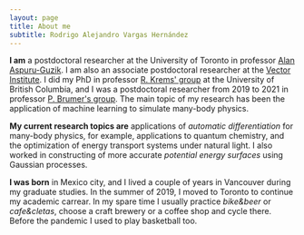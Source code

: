 ```yaml
---
layout: page
title: About me
subtitle: Rodrigo Alejandro Vargas Hernández
---
```


**I am** a postdoctoral researcher at the University of Toronto in professor [Alan Aspuru-Guzik](https://www.matter.toronto.edu/). I am also an associate postdoctoral researcher at the [Vector Institute](https://vectorinstitute.ai/about/).
I did my PhD in professor [R. Krems' group](https://groups.chem.ubc.ca/krems/) at the University of British Columbia, and I was a postdoctoral researcher from 2019 to 2021 in professor [P. Brumer's group](https://www.chemistry.utoronto.ca/people/directories/all-faculty/paul-brumer). The main topic of my research has been the application of machine learning to simulate many-body physics.

**My current research topics are** applications of *automatic differentiation* for many-body physics, for example, applications to quantum chemistry, and the optimization of energy transport systems under natural light. I also worked in constructing of more accurate *potential energy surfaces* using Gaussian processes.

**I was born** in Mexico city, and I lived a couple of years in Vancouver during my graduate studies. In the summer of 2019, I moved to Toronto to continue my academic carrear. 
In my spare time I usually practice *bike&beer* or *cafe&cletas*, choose a craft brewery or a coffee shop and cycle there. Before the pandemic I used to play basketball too. 
